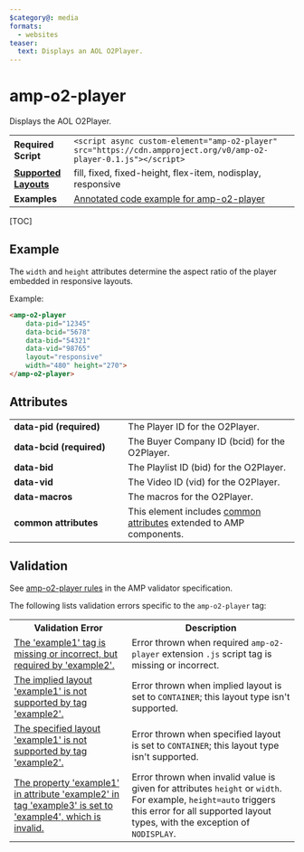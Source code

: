 ```yaml
---
$category@: media
formats:
  - websites
teaser:
  text: Displays an AOL O2Player.
---
```

<!---
Copyright 2016 O2Player. All Rights Reserved.

Licensed under the Apache License, Version 2.0 (the "License");
you may not use this file except in compliance with the License.
You may obtain a copy of the License at

      http://www.apache.org/licenses/LICENSE-2.0

Unless required by applicable law or agreed to in writing, software
distributed under the License is distributed on an "AS-IS" BASIS,
WITHOUT WARRANTIES OR CONDITIONS OF ANY KIND, either express or implied.
See the License for the specific language governing permissions and
limitations under the License.
-->

# amp-o2-player

Displays the AOL O2Player.

<table>
  <tr>
    <td class="col-fourty"><strong>Required Script</strong></td>
    <td><code>&lt;script async custom-element="amp-o2-player" src="https://cdn.ampproject.org/v0/amp-o2-player-0.1.js">&lt;/script></code></td>
  </tr>
  <tr>
    <td class="col-fourty"><strong><a href="https://amp.dev/documentation/guides-and-tutorials/develop/style_and_layout/control_layout">Supported Layouts</a></strong></td>
   <td>fill, fixed, fixed-height, flex-item, nodisplay, responsive</td>
  </tr>
  <tr>
    <td class="col-fourty"><strong>Examples</strong></td>
    <td><a href="https://ampbyexample.com/components/amp-o2-player/">Annotated code example for amp-o2-player</a></td>
  </tr>
</table>

[TOC]

## Example

The `width` and `height` attributes determine the aspect ratio of the player embedded in responsive layouts.

Example:

```html
<amp-o2-player
    data-pid="12345"
    data-bcid="5678"
    data-bid="54321"
    data-vid="98765"
    layout="responsive"
    width="480" height="270">
</amp-o2-player>
```

## Attributes

<table>
  <tr>
    <td width="40%"><strong>data-pid (required)</strong></td>
    <td>The Player ID for the O2Player.</td>
  </tr>
  <tr>
    <td width="40%"><strong>data-bcid (required)</strong></td>
    <td>The Buyer Company ID (bcid) for the O2Player.</td>
  </tr>
  <tr>
    <td width="40%"><strong>data-bid</strong></td>
    <td>The Playlist ID (bid) for the O2Player.</td>
  </tr>
  <tr>
    <td width="40%"><strong>data-vid</strong></td>
    <td>The Video ID (vid) for the O2Player.</td>
  </tr>
  <tr>
    <td width="40%"><strong>data-macros</strong></td>
    <td>The macros for the O2Player.</td>
  </tr>
  <tr>
    <td width="40%"><strong>common attributes</strong></td>
    <td>This element includes <a href="https://amp.dev/documentation/guides-and-tutorials/learn/common_attributes">common attributes</a> extended to AMP components.</td>
  </tr>
</table>

## Validation

See [amp-o2-player rules](https://github.com/ampproject/amphtml/blob/master/extensions/amp-o2-player/validator-amp-o2-player.protoascii) in the AMP validator specification.

The following lists validation errors specific to the `amp-o2-player` tag:

<table>
  <tr>
    <th class="col-fourty"><strong>Validation Error</strong></th>
    <th>Description</th>
  </tr>
  <tr>
    <td class="col-fourty"><a href="https://amp.dev/documentation/guides-and-tutorials/learn/validation-workflow/validation_errors#tag-required-by-another-tag-is-missing">The 'example1' tag is missing or incorrect, but required by 'example2'.</a></td>
    <td>Error thrown when required <code>amp-o2-player</code> extension <code>.js</code> script tag is missing or incorrect.</td>
  </tr>
  <tr>
    <td class="col-fourty"><a href="https://www.ampproject.org/docs/reference/validation_errors.html#implied-layout-isnt-supported-by-amp-tag">The implied layout 'example1' is not supported by tag 'example2'.</a></td>
    <td>Error thrown when implied layout is set to <code>CONTAINER</code>; this layout type isn't supported.</td>
  </tr>
  <tr>
    <td class="col-fourty"><a href="https://www.ampproject.org/docs/reference/validation_errors.html#specified-layout-isnt-supported-by-amp-tag">The specified layout 'example1' is not supported by tag 'example2'.</a></td>
    <td>Error thrown when specified layout is set to <code>CONTAINER</code>; this layout type isn't supported.</td>
  </tr>
  <tr>
    <td class="col-fourty"><a href="https://www.ampproject.org/docs/reference/validation_errors.html#invalid-property-value">The property 'example1' in attribute 'example2' in tag 'example3' is set to 'example4', which is invalid.</a></td>
    <td>Error thrown when invalid value is given for attributes <code>height</code> or <code>width</code>. For example, <code>height=auto</code> triggers this error for all supported layout types, with the exception of <code>NODISPLAY</code>.</td>
  </tr>
</table>
